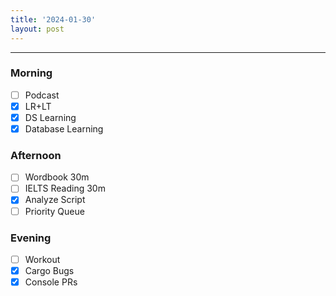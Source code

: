 ```yaml
---
title: '2024-01-30'
layout: post
---
```


---

### Morning

- [ ] Podcast
- [x] LR+LT
- [x] DS Learning
- [x] Database Learning

### Afternoon

- [ ] Wordbook 30m
- [ ] IELTS Reading 30m
- [x] Analyze Script
- [ ] Priority Queue

### Evening

- [ ] Workout
- [x] Cargo Bugs
- [x] Console PRs
